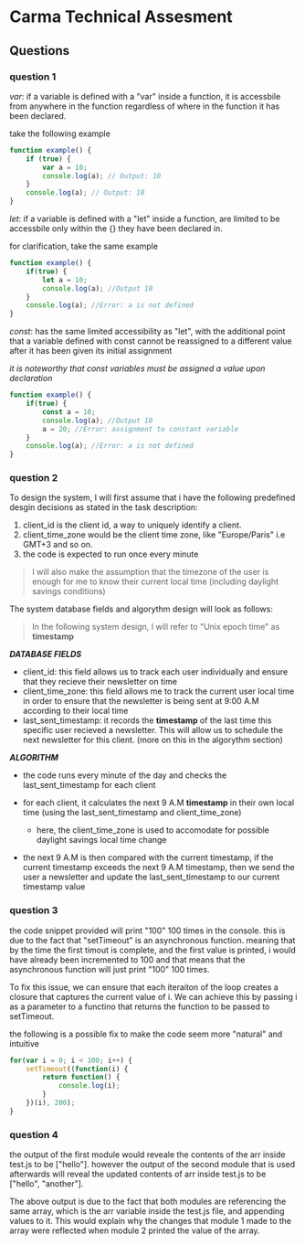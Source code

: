 
# Carma Technical Assesment
## Questions

### question 1

*var*: if a variable is defined with a "var" inside a function, it is accessbile from anywhere in the function regardless of where in the function it has been declared.

take the following example

```javascript
function example() {
    if (true) {
        var a = 10;
        console.log(a); // Output: 10
    }
    console.log(a); // Output: 10
}
```

*let*: if a variable is defined with a "let" inside a function, are limited to be accessbile only within the {} they have been declared in. 

for clarification, take the same example

```javascript
function example() {
    if(true) {
        let a = 10;
        console.log(a); //Output 10
    }
    console.log(a); //Error: a is not defined
}
```

*const*: has the same limited accessibility as "let", with the additional point that a variable defined with const cannot be reassigned to a different value after it has been given its initial assignment

*it is noteworthy that const variables must be assigned a value upon declaration*

```javascript
function example() {
    if(true) {
        const a = 10;
        console.log(a); //Output 10
        a = 20; //Error: assignment to constant variable
    }
    console.log(a); //Error: a is not defined
}
```

### question 2

To design the system, I will first assume that i have the following predefined desgin decisions as stated in the task description:

1. client_id is the client id, a way to uniquely identify a client.
2. client_time_zone would be the client time zone, like "Europe/Paris" i.e GMT+3 and so on.
3. the code is expected to run once every minute 

> I will also make the assumption that the timezone of the user is enough for me to know their current local time (including daylight savings conditions)

The system database fields and algorythm design will look as follows:

> In the following system design, I will refer to "Unix epoch time" as **timestamp**

***DATABASE FIELDS***
- client_id: this field allows us to track each user individually and ensure that they recieve their newsletter on time
- client_time_zone: this field allows me to track the current user local time in order to ensure that the newsletter is being sent at 9:00 A.M according to their local time
- last_sent_timestamp: it records the **timestamp** of the last time this specific user recieved a newsletter. This will allow us to schedule the next newsletter for this client. (more on this in the algorythm section)

***ALGORITHM***

- the code runs every minute of the day and checks the last_sent_timestamp for each client
- for each client, it calculates the next 9 A.M **timestamp** in their own local time (using the last_sent_timestamp and client_time_zone)

    - here, the client_time_zone is used to accomodate for possible daylight savings local time change  

- the next 9 A.M is then compared with the current timestamp, if the current timestamp exceeds the next 9 A.M timestamp, then we send the user a newsletter and update the last_sent_timestamp to our current timestamp value


### question 3

the code snippet provided will print "100" 100 times in the console. this is due to the fact that "setTimeout" is an asynchronous function. meaning that by the time the first timout is complete, and the first value is printed, i would have already been incremented to 100 and that means that the asynchronous function will just print "100" 100 times.

To fix this issue, we can ensure that each iteraiton of the loop creates a closure that captures the current value of i. We can achieve this by passing i as a parameter to a functino that returns the function to be passed to setTimeout.

the following is a possible fix to make the code seem more "natural" and intuitive

```javascript
for(var i = 0; i < 100; i++) {
    setTimeout((function(i) {
        return function() {
            console.log(i);
        }
    })(i), 200);
}
```

### question 4

the output of the first module would reveale the contents of the arr inside test.js to be ["hello"]. however the output of the second module that is used afterwards will reveal the updated contents of arr inside test.js to be ["hello", "another"].

The above output is due to the fact that both modules are referencing the same array, which is the arr variable inside the test.js file, and appending values to it. This would explain why the changes that module 1 made to the array were reflected when module 2 printed the value of the array.